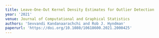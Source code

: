 ```yaml
---
title: Leave-One-Out Kernel Density Estimates for Outlier Detection
year: '2021'
venue: Journal of Computational and Graphical Statistics
authors: 'Sevvandi Kandanaarachchi and Rob J. Hyndman'
paperurl: 'https://doi.org/10.1080/10618600.2021.2000425'
---
```

